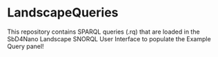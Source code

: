 # LandscapeQueries

This repository contains SPARQL queries (.rq) that are loaded in the SbD4Nano Landscape SNORQL User Interface to populate the Example Query panel! 

